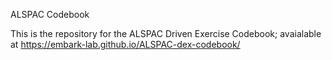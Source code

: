 ALSPAC Codebook

This is the repository for the ALSPAC Driven Exercise Codebook; avaialable at https://embark-lab.github.io/ALSPAC-dex-codebook/
